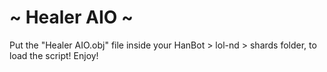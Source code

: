 # ~ Healer AIO ~
Put the "Healer AIO.obj" file inside your HanBot > lol-nd > shards folder, to load the script! Enjoy!
